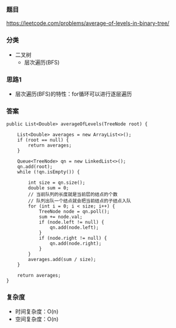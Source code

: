 ### 题目
https://leetcode.com/problems/average-of-levels-in-binary-tree/

### 分类
* 二叉树
    * 层次遍历(BFS)

### 思路1
* 层次遍历(BFS)的特性：for循环可以进行逐层遍历

### 答案
```
public List<Double> averageOfLevels(TreeNode root) {
    
    List<Double> averages = new ArrayList<>();
    if (root == null) {
        return averages;
    }

    Queue<TreeNode> qn = new LinkedList<>();
    qn.add(root);
    while (!qn.isEmpty()) {
        
        int size = qn.size();
        double sum = 0;
        // 当前队列的长度就是当前层的结点的个数
        // 队列出队一个结点就会把当前结点的子结点入队
        for (int i = 0; i < size; i++) {
            TreeNode node = qn.poll();
            sum += node.val;
            if (node.left != null) {
                qn.add(node.left);
            }
            if (node.right != null) {
                qn.add(node.right);
            }
        }
        averages.add(sum / size);
    }
    
    return averages;
}
```

### 复杂度
* 时间复杂度：O(n)
* 空间复杂度：O(n)
